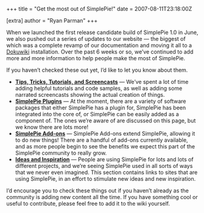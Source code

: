 +++
title = "Get the most out of SimplePie!"
date = 2007-08-11T23:18:00Z

[extra]
author = "Ryan Parman"
+++

When we launched the first release candidate build of SimplePie 1.0 in June, we also pushed out a series of updates to our website — the biggest of which was a complete revamp of our documentation and moving it all to a [Dokuwiki](http://dokuwiki.org) installation. Over the past 6 weeks or so, we’ve continued to add more and more information to help people make the most of SimplePie.

If you haven’t checked these out yet, I’d like to let you know about them.

- **[Tips, Tricks, Tutorials, and Screencasts](@/wiki/tutorial/_index.md)** — We’ve spent a lot of time adding helpful tutorials and code samples, as well as adding some narrated screencasts showing the actual creation of things.
- **[SimplePie Plugins](@/wiki/plugins/_index.md)** — At the moment, there are a variety of software packages that either SimplePie has a plugin for, SimplePie has been integrated into the core of, or SimplePie can be easily added as a component of. The ones we’re aware of are discussed on this page, but we know there are lots more!
- **[SimplePie Add-ons](@/wiki/addons/_index.md)** — SimplePie Add-ons extend SimplePie, allowing it to do new things! There are a handful of add-ons currently available, and as more people begin to see the benefits we expect this part of the SimplePie community to really grow.
- **[Ideas and Inspiration](@/wiki/ideas/_index.md)** — People are using SimplePie for lots and lots of different projects, and we’re seeing SimplePie used in all sorts of ways that we never even imagined. This section contains links to sites that are using SimplePie, in an effort to stimulate new ideas and new inspiration.

I’d encourage you to check these things out if you haven’t already as the community is adding new content all the time. If you have something cool or useful to contribute, please feel free to add it to the wiki yourself.
